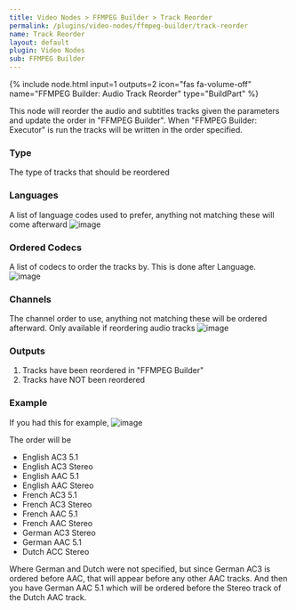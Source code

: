 ```yaml
---
title: Video Nodes > FFMPEG Builder > Track Reorder
permalink: /plugins/video-nodes/ffmpeg-builder/track-reorder
name: Track Reorder
layout: default
plugin: Video Nodes
sub: FFMPEG Builder
---
```


{% include node.html input=1 outputs=2 icon="fas fa-volume-off" name="FFMPEG Builder: Audio Track Reorder" type="BuildPart" %}

This node will reorder the audio and subtitles tracks given the parameters and update the order in "FFMPEG Builder".  When "FFMPEG Builder: Executor" is run the tracks will be written in the order specified.

### Type
The type of tracks that should be reordered

### Languages
A list of language codes used to prefer, anything not matching these will come afterward
![image](https://user-images.githubusercontent.com/958400/164950180-ba74f1a1-c660-46ff-ba79-fc20b0afdf8f.png)

### Ordered Codecs
A list of codecs to order the tracks by.  This is done after Language.   
![image](https://user-images.githubusercontent.com/958400/164950192-d9dc38d8-4b90-4714-ae4f-c6392c5de2aa.png)

### Channels
The channel order to use, anything not matching these will be ordered afterward.
Only available if reordering audio tracks
![image](https://user-images.githubusercontent.com/958400/164950200-f108a2bb-bb2c-4739-b7da-d47d7c1b125a.png)


### Outputs
1. Tracks have been reordered in "FFMPEG Builder"
2. Tracks have NOT been reordered

### Example
If you had this for example,
![image](https://user-images.githubusercontent.com/958400/164950206-fd34a308-facc-459c-8c5f-2eaa0e74d5b1.png)

The order will be
- English AC3 5.1
- English AC3 Stereo
- English AAC 5.1
- English AAC Stereo
- French AC3 5.1
- French AC3 Stereo
- French AAC 5.1
- French AAC Stereo
- German AC3 Stereo
- German AAC 5.1
- Dutch ACC Stereo

Where German and Dutch were not specified, but since German AC3 is ordered before AAC, that will appear before any other AAC tracks.   And then you have German AAC 5.1 which will be ordered before the Stereo track of the Dutch AAC track.
